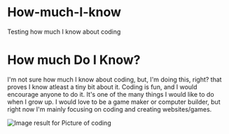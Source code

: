 # How-much-I-know
Testing how much I know about coding
<!DOCTYPEhtml>
<html>
<head>
<title>How MUch Do I KNow About Coding?</title>
<head>
<body>
<h1>How much Do I Know?</h1>
<p> I'm not sure how much I know about coding, but, I'm doing this, right? that proves I know atleast a tiny bit about it. Coding is fun, and I would encourage anyone to do it. It's one of the many things I would like to do when I grow up. I would love to be a game maker or computer builder, but right now I'm mainly focusing on coding and creating websites/games.</p>
<img src="<img src="https://www.google.com/url?sa=i&rct=j&q=&esrc=s&source=images&cd=&cad=rja&uact=8&ved=0ahUKEwj6wbjAl-DRAhUKllQKHRmzDPoQjRwIBw&url=https%3A%2F%2Fwww.youtube.com%2Fwatch%3Fv%3DeBV14-3LT-g&psig=AFQjCNEaF1tydfNm1zdSrOtPT2qgqisXsQ&ust=1485532900169014" alt="Image result for Picture of coding"/></a>
